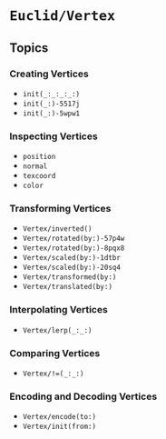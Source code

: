 # ``Euclid/Vertex``

## Topics

### Creating Vertices

- ``init(_:_:_:_:)``
- ``init(_:)-5517j``
- ``init(_:)-5wpw1``

### Inspecting Vertices

- ``position``
- ``normal``
- ``texcoord``
- ``color``

### Transforming Vertices

- ``Vertex/inverted()``
- ``Vertex/rotated(by:)-57p4w``
- ``Vertex/rotated(by:)-8pqx8``
- ``Vertex/scaled(by:)-1dtbr``
- ``Vertex/scaled(by:)-20sq4``
- ``Vertex/transformed(by:)``
- ``Vertex/translated(by:)``

### Interpolating Vertices

- ``Vertex/lerp(_:_:)``

### Comparing Vertices

- ``Vertex/!=(_:_:)``

### Encoding and Decoding Vertices

- ``Vertex/encode(to:)``
- ``Vertex/init(from:)``
